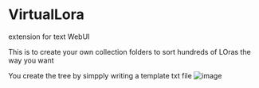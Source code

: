# VirtualLora
extension for text WebUI

This is to create your own collection folders to sort hundreds of LOras the way you want

You create the tree by simpply writing a template txt file
![image](https://github.com/FartyPants/VirtualLora/assets/23346289/d6f6948d-e211-49ac-b270-f81ae502185d)



